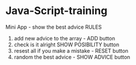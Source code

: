 # Java-Script-training
Mini App  - show the best advice
RULES
1) add new advice to the array -  ADD   button
2) check is it alright SHOW POSIBILITY button
3) resest all if you make a mistake - RESET button
4) random the best advice - SHOW ADVICE button

